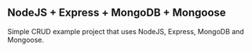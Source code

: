 ## NodeJS + Express + MongoDB + Mongoose
Simple CRUD example project that uses NodeJS, Express, MongoDB and Mongoose.
